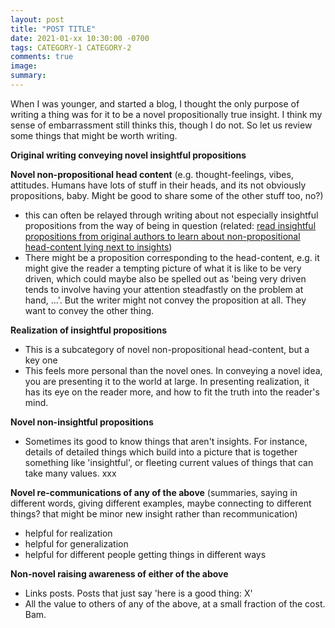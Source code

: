 ```yaml
---
layout: post
title: "POST TITLE"
date: 2021-01-xx 10:30:00 -0700
tags: CATEGORY-1 CATEGORY-2
comments: true
image:
summary:
---
```

When I was younger, and started a blog, I thought the only purpose of writing a thing was for it to be a novel propositionally true insight. I think my sense of embarrassment still thinks this, though I do not. So let us review some things that might be worth writing.

**Original writing conveying novel insightful propositions**

**Novel non-propositional head content** (e.g. thought-feelings, vibes, attitudes. Humans have lots of stuff in their heads, and its not obviously propositions, baby. Might be good to share some of the other stuff too, no?)
- this can often be relayed through writing about not especially insightful propositions from the way of being in question (related: [read insightful propositions from original authors to learn about non-propositional head-content lying next to insights](https://meteuphoric.com/2017/01/04/why-read-old-philosophy/))
- There might be a proposition corresponding to the head-content, e.g. it might give the reader a tempting picture of what it is like to be very driven, which could maybe also be spelled out as 'being very driven tends to involve having your attention steadfastly on the problem at hand, ...'. But the writer might not convey the proposition at all. They want to convey the other thing.

**Realization of insightful propositions**
- This is a subcategory of novel non-propositional head-content, but a key one
- This feels more personal than the novel ones. In conveying a novel idea, you are presenting it to the world at large. In presenting realization, it has its eye on the reader more, and how to fit the truth into the reader's mind.

**Novel non-insightful propositions**
- Sometimes its good to know things that aren't insights. For instance, details of detailed things which build into a picture that is together something like 'insightful', or fleeting current values of things that can take many values. xxx

**Novel re-communications of any of the above** (summaries, saying in different words, giving different examples, maybe connecting to different things? that might be minor new insight rather than recommunication)
- helpful for realization
- helpful for generalization
- helpful for different people getting things in different ways

**Non-novel raising awareness of either of the above**
- Links posts. Posts that just say 'here is a good thing: X'
- All the value to others of any of the above, at a small fraction of the cost. Bam.
